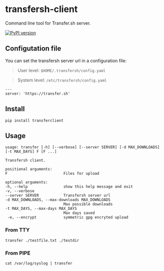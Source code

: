 # transfersh-client

Command line tool for Transfer.sh server.

[![PyPI version](https://badge.fury.io/py/transfershclient.svg)](https://badge.fury.io/py/transfershclient)

## Configutation file

You can set the transfersh server url in a configuration file:

> User level: `$HOME/.transfersh/config.yaml`

> System level: `/etc/transfersh/config.yaml`

    ---
    server: 'https://transfer.sh'

## Install

    pip install transferclient

## Usage

    usage: transfer [-h] [--verbose] [--server SERVER] [-d MAX_DOWNLOADS] [-t MAX_DAYS] F [F ...]

    Transfersh client.

    positional arguments:
    F                         Files for upload

    optional arguments:
    -h, --help                show this help message and exit
    -v, --verbose
    --server SERVER           Transfersh server url
    -d MAX_DOWNLOADS, --max-downloads MAX_DOWNLOADS
                              Max possible downloads
    -t MAX_DAYS, --max-days MAX_DAYS
                              Max days saved
     -e, --encrypt            symmetric gpg encryted upload

### From TTY

    transfer ./testfile.txt ./testdir

### From PIPE

    cat /var/log/syslog | transfer
